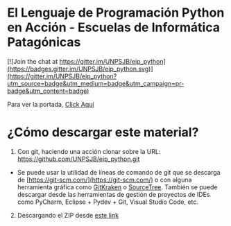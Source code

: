 # El Lenguaje de Programación Python en Acción - Escuelas de Informática Patagónicas

[![Join the chat at https://gitter.im/UNPSJB/eip_python](https://badges.gitter.im/UNPSJB/eip_python.svg)](https://gitter.im/UNPSJB/eip_python?utm_source=badge&utm_medium=badge&utm_campaign=pr-badge&utm_content=badge)

Para ver la portada, [Click Aquí](//github.com/UNPSJB/eip_python/blob/master/Introducci%C3%B3n%20al%20Lenguaje%20Python%20(EIP).ipynb)

# ¿Cómo descargar este material?

1. Con git, haciendo una acción clonar sobre la URL: https://github.com/UNPSJB/eip_python.git 
  *  Se puede usar la utilidad de líneas de comando de git que se descarga de [https://git-scm.com/](https://git-scm.com/) o con alguna herramienta gráfica como [GitKraken](https://www.gitkraken.com/download) o [SourceTree](https://www.sourcetreeapp.com/). También se puede descargar desde las herramientas de gestión de proyectos de IDEs como PyCharm, Eclipse + Pydev + Git, Visual Studio Code, etc.
  
2. Descargando el ZIP desde [este link](https://github.com/UNPSJB/eip_python/archive/master.zip)
